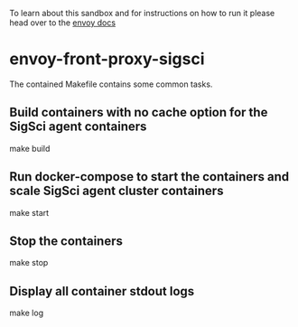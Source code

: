 To learn about this sandbox and for instructions on how to run it please head over
to the [envoy docs](https://www.envoyproxy.io/docs/envoy/latest/start/sandboxes/front_proxy.html)
# envoy-front-proxy-sigsci

The contained Makefile contains some common tasks.

## Build containers with no cache option for the SigSci agent containers
make build

## Run docker-compose to start the containers and scale SigSci agent cluster containers
make start

## Stop the containers
make stop

## Display all container stdout logs
make log
